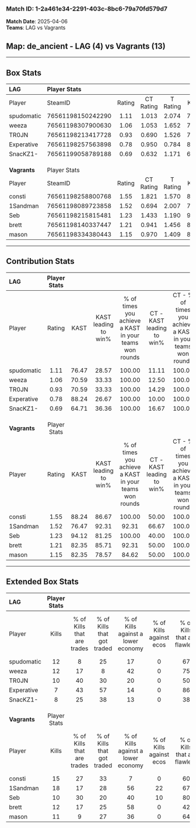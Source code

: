 ### Match ID: 1-2a461e34-2291-403c-8bc6-79a70fd579d7  
**Match Date**: 2025-04-06  
**Teams**: LAG vs Vagrants  

## **Map**: de_ancient - LAG (4) vs Vagrants (13)  
---  

## Box Stats  

| **LAG**      | Player Stats      |        |           |          |       |      |       |         |        |      |     |
| :- | :- | :-: | :-: | :-: | :-: | :-: | :-: | :-: | :-: | :-: | :-: |
| Player       | SteamID           | Rating | CT Rating | T Rating | KAST  | ADR  | Kills | Assists | Deaths | K/D  | HS% |
| spudomatic   | 76561198150242290 |  1.11  |   1.013   |  2.074   | 76.47 | 83.9 |  12   |    4    |   13   | 0.92 | 25  |
| weeza        | 76561198307900630 |  1.06  |   1.053   |  1.652   | 70.59 | 92.0 |  12   |    3    |   14   | 0.86 | 25  |
| TR0JN        | 76561198213417728 |  0.93  |   0.690   |  1.526   | 70.59 | 66.8 |  10   |    2    |   12   | 0.83 | 30  |
| Experative   | 76561198257563898 |  0.78  |   0.950   |  0.784   | 88.24 | 32.4 |   7   |    3    |   13   | 0.54 | 28  |
| SnacKZ1-     | 76561199058789188 |  0.69  |   0.632   |  1.171   | 64.71 | 53.1 |   8   |    4    |   14   | 0.57 | 25  |
|              |                   |        |           |          |       |      |       |         |        |      |     |
|              |                   |        |           |          |       |      |       |         |        |      |     |
|              |                   |        |           |          |       |      |       |         |        |      |     |
| **Vagrants** | Player Stats      |        |           |          |       |      |       |         |        |      |     |
| Player       | SteamID           | Rating | CT Rating | T Rating | KAST  | ADR  | Kills | Assists | Deaths | K/D  | HS% |
| consti       | 76561198258800768 |  1.55  |   1.821   |  1.570   | 88.24 | 98.3 |  15   |    3    |   8    | 1.88 | 60  |
| 1Sandman     | 76561198089723858 |  1.52  |   0.694   |  2.007   | 76.47 | 99.4 |  18   |    2    |   11   | 1.64 | 38  |
| Seb          | 76561198215815481 |  1.23  |   1.433   |  1.190   | 94.12 | 55.5 |  10   |    2    |   7    | 1.43 | 50  |
| brett        | 76561198140337447 |  1.21  |   0.941   |  1.456   | 82.35 | 80.9 |  12   |    4    |   11   | 1.09 | 50  |
| mason        | 76561198334380443 |  1.15  |   0.970   |  1.409   | 82.35 | 85.4 |  11   |    6    |   12   | 0.92 | 54  |
---  

## Contribution Stats  

| **LAG**      | Player Stats |       |                      |                                                        |                           |                                                             |                          |                                                            |
| :- | :-: | :-: | :-: | :-: | :-: | :-: | :-: | :-: |
| Player       |    Rating    | KAST  | KAST leading to win% | % of times you achieve a KAST in your teams won rounds | CT - KAST leading to win% | CT - % of times you achieve a KAST in your teams won rounds | T - KAST leading to win% | T - % of times you achieve a KAST in your teams won rounds |
| spudomatic   |     1.11     | 76.47 |        28.57         |                         100.00                         |           11.11           |                           100.00                            |          60.00           |                           100.00                           |
| weeza        |     1.06     | 70.59 |        33.33         |                         100.00                         |           12.50           |                           100.00                            |          75.00           |                           100.00                           |
| TR0JN        |     0.93     | 70.59 |        33.33         |                         100.00                         |           14.29           |                           100.00                            |          60.00           |                           100.00                           |
| Experative   |     0.78     | 88.24 |        26.67         |                         100.00                         |           10.00           |                           100.00                            |          60.00           |                           100.00                           |
| SnacKZ1-     |     0.69     | 64.71 |        36.36         |                         100.00                         |           16.67           |                           100.00                            |          60.00           |                           100.00                           |
|              |              |       |                      |                                                        |                           |                                                             |                          |                                                            |
|              |              |       |                      |                                                        |                           |                                                             |                          |                                                            |
|              |              |       |                      |                                                        |                           |                                                             |                          |                                                            |
| **Vagrants** | Player Stats |       |                      |                                                        |                           |                                                             |                          |                                                            |
| Player       |    Rating    | KAST  | KAST leading to win% | % of times you achieve a KAST in your teams won rounds | CT - KAST leading to win% | CT - % of times you achieve a KAST in your teams won rounds | T - KAST leading to win% | T - % of times you achieve a KAST in your teams won rounds |
| consti       |     1.55     | 88.24 |        86.67         |                         100.00                         |           50.00           |                           100.00                            |          100.00          |                           100.00                           |
| 1Sandman     |     1.52     | 76.47 |        92.31         |                         92.31                          |           66.67           |                           100.00                            |          100.00          |                           90.91                            |
| Seb          |     1.23     | 94.12 |        81.25         |                         100.00                         |           40.00           |                           100.00                            |          100.00          |                           100.00                           |
| brett        |     1.21     | 82.35 |        85.71         |                         92.31                          |           50.00           |                           100.00                            |          100.00          |                           90.91                            |
| mason        |     1.15     | 82.35 |        78.57         |                         84.62                          |           50.00           |                           100.00                            |          90.00           |                           81.82                            |
---  

## Extended Box Stats  

| **LAG**      | Player Stats |                            |                            |                                    |                         |                              |                                 |        |                             |                                     |                          |                               |                            |
| :- | :-: | :-: | :-: | :-: | :-: | :-: | :-: | :-: | :-: | :-: | :-: | :-: | :-: |
| Player       |    Kills     | % of Kills that are trades | % of Kills that got traded | % of Kills against a lower economy | % of Kills against ecos | % of Kills that are flawless | % of Kills that are close duels | Deaths | % of Deaths that get traded | % of Deaths against a lower economy | % of Deaths against ecos | % of Deaths that are flawless | % of Deaths that are close |
| spudomatic   |      12      |             8              |             25             |                 17                 |            0            |              67              |                8                |   13   |             38              |                 15                  |            0             |              69               |             8              |
| weeza        |      12      |             17             |             8              |                 42                 |            0            |              75              |                0                |   14   |             36              |                 14                  |            0             |              43               |             21             |
| TR0JN        |      10      |             40             |             30             |                 20                 |            0            |              50              |               10                |   12   |              0              |                  8                  |            0             |              58               |             17             |
| Experative   |      7       |             43             |             57             |                 14                 |            0            |              86              |                0                |   13   |             38              |                 15                  |            0             |              77               |             0              |
| SnacKZ1-     |      8       |             25             |             38             |                 13                 |            0            |              38              |               25                |   14   |             21              |                 21                  |            0             |              71               |             7              |
|              |              |                            |                            |                                    |                         |                              |                                 |        |                             |                                     |                          |                               |                            |
|              |              |                            |                            |                                    |                         |                              |                                 |        |                             |                                     |                          |                               |                            |
|              |              |                            |                            |                                    |                         |                              |                                 |        |                             |                                     |                          |                               |                            |
| **Vagrants** | Player Stats |                            |                            |                                    |                         |                              |                                 |        |                             |                                     |                          |                               |                            |
| Player       |    Kills     | % of Kills that are trades | % of Kills that got traded | % of Kills against a lower economy | % of Kills against ecos | % of Kills that are flawless | % of Kills that are close duels | Deaths | % of Deaths that get traded | % of Deaths against a lower economy | % of Deaths against ecos | % of Deaths that are flawless | % of Deaths that are close |
| consti       |      15      |             27             |             33             |                 7                  |            0            |              60              |                0                |   8    |             38              |                 63                  |            0             |              63               |             25             |
| 1Sandman     |      18      |             17             |             28             |                 56                 |           22            |              67              |               11                |   11   |             27              |                 45                  |            0             |              73               |             9              |
| Seb          |      10      |             30             |             20             |                 40                 |           10            |              80              |               20                |   7    |             14              |                 43                  |            0             |              71               |             14             |
| brett        |      12      |             17             |             25             |                 58                 |            0            |              42              |               17                |   11   |             27              |                 27                  |            0             |              64               |             0              |
| mason        |      11      |             9              |             27             |                 36                 |            0            |              64              |                9                |   12   |             33              |                 50                  |            8             |              50               |             0              |
